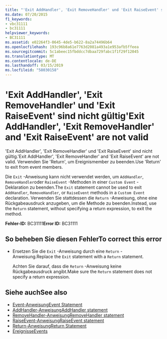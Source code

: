 ```yaml
---
title: "'Exit AddHandler', 'Exit RemoveHandler' und 'Exit RaiseEvent' sind nicht gültig"
ms.date: 07/20/2015
f1_keywords:
- vbc31111
- bc31111
helpviewer_keywords:
- BC31111
ms.assetid: e02264f3-0645-4de5-b622-8a2a74496b64
ms.openlocfilehash: 193c96b8a61e7763d2081a493a1e953afb5ffeea
ms.sourcegitcommit: 5c1abeec15fbddcc7dbaa729fabc1f1f29f12045
ms.translationtype: MT
ms.contentlocale: de-DE
ms.lasthandoff: 03/15/2019
ms.locfileid: "58030158"
---
```

# <a name="exit-addhandler-exit-removehandler-and-exit-raiseevent-are-not-valid"></a><span data-ttu-id="e9cbc-102">'Exit AddHandler', 'Exit RemoveHandler' und 'Exit RaiseEvent' sind nicht gültig</span><span class="sxs-lookup"><span data-stu-id="e9cbc-102">'Exit AddHandler', 'Exit RemoveHandler' and 'Exit RaiseEvent' are not valid</span></span>
<span data-ttu-id="e9cbc-103">'Exit AddHandler', 'Exit RemoveHandler' und 'Exit RaiseEvent' sind nicht gültig.</span><span class="sxs-lookup"><span data-stu-id="e9cbc-103">'Exit AddHandler', 'Exit RemoveHandler' and 'Exit RaiseEvent' are not valid.</span></span> <span data-ttu-id="e9cbc-104">Verwenden Sie 'Return', um Ereignismember zu beenden.</span><span class="sxs-lookup"><span data-stu-id="e9cbc-104">Use 'Return' to exit from event members.</span></span>  
  
 <span data-ttu-id="e9cbc-105">Die `Exit` -Anweisung kann nicht verwendet werden, um `AddHandler`, `RemoveHandler`oder `RaiseEvent` -Methoden in einer `Custom Event` -Deklaration zu beenden.</span><span class="sxs-lookup"><span data-stu-id="e9cbc-105">The `Exit` statement cannot be used to exit `AddHandler`, `RemoveHandler`, or `RaiseEvent` methods in a `Custom Event` declaration.</span></span> <span data-ttu-id="e9cbc-106">Verwenden Sie stattdessen die `Return` -Anweisung, ohne eine Rückgabeausdruck anzugeben, um die Methode zu beenden.</span><span class="sxs-lookup"><span data-stu-id="e9cbc-106">Instead, use the `Return` statement, without specifying a return expression, to exit the method.</span></span>  
  
 <span data-ttu-id="e9cbc-107">**Fehler-ID:** BC31111</span><span class="sxs-lookup"><span data-stu-id="e9cbc-107">**Error ID:** BC31111</span></span>  
  
## <a name="to-correct-this-error"></a><span data-ttu-id="e9cbc-108">So beheben Sie diesen Fehler</span><span class="sxs-lookup"><span data-stu-id="e9cbc-108">To correct this error</span></span>  
  
-   <span data-ttu-id="e9cbc-109">Ersetzen Sie die `Exit` -Anweisung durch eine `Return` -Anweisung.</span><span class="sxs-lookup"><span data-stu-id="e9cbc-109">Replace the `Exit` statement with a `Return` statement.</span></span>  
  
     <span data-ttu-id="e9cbc-110">Achten Sie darauf, dass die `Return` -Anweisung keine Rückgabeausdruck angibt.</span><span class="sxs-lookup"><span data-stu-id="e9cbc-110">Make sure the `Return` statement does not specify a return expression.</span></span>  
  
## <a name="see-also"></a><span data-ttu-id="e9cbc-111">Siehe auch</span><span class="sxs-lookup"><span data-stu-id="e9cbc-111">See also</span></span>

- [<span data-ttu-id="e9cbc-112">Event-Anweisung</span><span class="sxs-lookup"><span data-stu-id="e9cbc-112">Event Statement</span></span>](../../visual-basic/language-reference/statements/event-statement.md)
- [<span data-ttu-id="e9cbc-113">AddHandler-Anweisung</span><span class="sxs-lookup"><span data-stu-id="e9cbc-113">AddHandler statement</span></span>](~/docs/visual-basic/language-reference/statements/addhandler-statement.md)
- [<span data-ttu-id="e9cbc-114">RemoveHandler-Anweisung</span><span class="sxs-lookup"><span data-stu-id="e9cbc-114">RemoveHandler statement</span></span>](~/docs/visual-basic/language-reference/statements/removehandler-statement.md)
- [<span data-ttu-id="e9cbc-115">RaiseEvent-Anweisung</span><span class="sxs-lookup"><span data-stu-id="e9cbc-115">RaiseEvent statement</span></span>](~/docs/visual-basic/language-reference/statements/raiseevent-statement.md)
- [<span data-ttu-id="e9cbc-116">Return-Anweisung</span><span class="sxs-lookup"><span data-stu-id="e9cbc-116">Return Statement</span></span>](../../visual-basic/language-reference/statements/return-statement.md)
- [<span data-ttu-id="e9cbc-117">Ereignisse</span><span class="sxs-lookup"><span data-stu-id="e9cbc-117">Events</span></span>](../../visual-basic/programming-guide/language-features/events/index.md)
